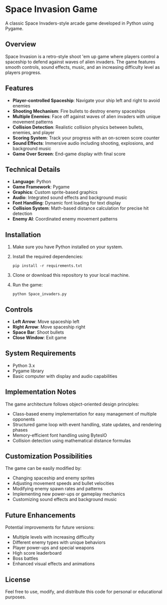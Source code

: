 # Space Invasion Game

A classic Space Invaders-style arcade game developed in Python using Pygame.

## Overview

Space Invasion is a retro-style shoot 'em up game where players control a spaceship to defend against waves of alien invaders. The game features smooth controls, sound effects, music, and an increasing difficulty level as players progress.

## Features

* **Player-controlled Spaceship**: Navigate your ship left and right to avoid enemies
* **Shooting Mechanism**: Fire bullets to destroy enemy spaceships
* **Multiple Enemies**: Face off against waves of alien invaders with unique movement patterns
* **Collision Detection**: Realistic collision physics between bullets, enemies, and player
* **Scoring System**: Track your progress with an on-screen score counter
* **Sound Effects**: Immersive audio including shooting, explosions, and background music
* **Game Over Screen**: End-game display with final score

## Technical Details

* **Language**: Python
* **Game Framework**: Pygame
* **Graphics**: Custom sprite-based graphics
* **Audio**: Integrated sound effects and background music
* **Font Handling**: Dynamic font loading for text display
* **Collision System**: Math-based distance calculation for precise hit detection
* **Enemy AI**: Coordinated enemy movement patterns

## Installation

1. Make sure you have Python installed on your system.

2. Install the required dependencies:
   ```
   pip install -r requirements.txt
   ```

3. Clone or download this repository to your local machine.

4. Run the game:
   ```
   python Space_invaders.py
   ```

## Controls

* **Left Arrow**: Move spaceship left
* **Right Arrow**: Move spaceship right
* **Space Bar**: Shoot bullets
* **Close Window**: Exit game

## System Requirements

* Python 3.x
* Pygame library
* Basic computer with display and audio capabilities

## Implementation Notes

The game architecture follows object-oriented design principles:
* Class-based enemy implementation for easy management of multiple opponents
* Structured game loop with event handling, state updates, and rendering phases
* Memory-efficient font handling using BytesIO
* Collision detection using mathematical distance formulas

## Customization Possibilities

The game can be easily modified by:
* Changing spaceship and enemy sprites
* Adjusting movement speeds and bullet velocities
* Modifying enemy spawn rates and patterns
* Implementing new power-ups or gameplay mechanics
* Customizing sound effects and background music

## Future Enhancements

Potential improvements for future versions:
* Multiple levels with increasing difficulty
* Different enemy types with unique behaviors
* Player power-ups and special weapons
* High score leaderboard
* Boss battles
* Enhanced visual effects and animations

## License

Feel free to use, modify, and distribute this code for personal or educational purposes.
